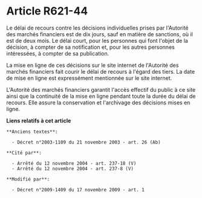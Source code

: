 # Article R621-44

Le délai de recours contre les décisions individuelles prises par l'Autorité des marchés financiers est de dix jours, sauf en
matière de sanctions, où il est de deux mois. Le délai court, pour les personnes qui font l'objet de la décision, à compter
de sa notification et, pour les autres personnes intéressées, à compter de sa publication.

La mise en ligne de ces décisions sur le site internet de l'Autorité des marchés financiers fait courir le délai de recours à
l'égard des tiers. La date de mise en ligne est expressément mentionnée sur le site internet.

L'Autorité des marchés financiers garantit l'accès effectif du public à ce site ainsi que la continuité de la mise en ligne
pendant toute la durée du délai de recours. Elle assure la conservation et l'archivage des décisions mises en ligne.

**Liens relatifs à cet article**

	**Anciens textes**:

	  - Décret n°2003-1109 du 21 novembre 2003 - art. 26 (Ab)

	**Cité par**:

	  - Arrêté du 12 novembre 2004 - art. 237-18 (V)
	  - Arrêté du 12 novembre 2004 - art. 237-8 (V)

	**Modifié par**:

	  - Décret n°2009-1409 du 17 novembre 2009 - art. 1

